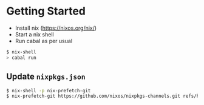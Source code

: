 # Getting Started

- Install nix (https://nixos.org/nix/)
- Start a nix shell
- Run cabal as per usual

```bash
$ nix-shell
> cabal run
```

## Update `nixpkgs.json`

```bash
$ nix-shell -p nix-prefetch-git
$ nix-prefetch-git https://github.com/nixos/nixpkgs-channels.git refs/heads/nixos-18.09
```